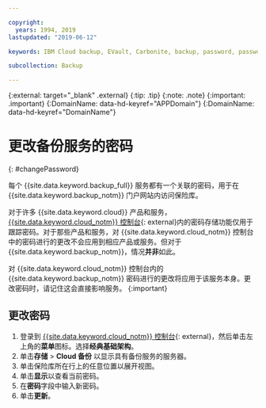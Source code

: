 ```yaml
---

copyright:
  years: 1994, 2019
lastupdated: "2019-06-12"

keywords: IBM Cloud backup, EVault, Carbonite, backup, password, password reset

subcollection: Backup

---
```

{:external: target="_blank" .external}
{:tip: .tip}
{:note: .note}
{:important: .important}
{:DomainName: data-hd-keyref="APPDomain"}
{:DomainName: data-hd-keyref="DomainName"}

# 更改备份服务的密码
{: #changePassword}

每个 {{site.data.keyword.backup_full}} 服务都有一个关联的密码，用于在 {{site.data.keyword.backup_notm}} 门户网站内访问保险库。

对于许多 {{site.data.keyword.cloud}} 产品和服务，[{{site.data.keyword.cloud_notm}} 控制台](https://{DomainName}/classic){: external}内的密码存储功能仅用于跟踪密码。对于那些产品和服务，对 {{site.data.keyword.cloud_notm}} 控制台中的密码进行的更改不会应用到相应产品或服务。但对于 {{site.data.keyword.backup_notm}}，情况**并非**如此。

对 {{site.data.keyword.cloud_notm}} 控制台内的 {{site.data.keyword.backup_notm}} 密码进行的更改将应用于该服务本身。更改密码时，请记住这会直接影响服务。
{:important}

## 更改密码

1. 登录到 [{{site.data.keyword.cloud_notm}} 控制台](https://{DomainName}/catalog){: external}，然后单击左上角的**菜单**图标。选择**经典基础架构**。
2. 单击**存储** > **Cloud 备份** 以显示具有备份服务的服务器。
3. 单击保险库所在行上的任意位置以展开视图。
4. 单击**显示**以查看当前密码。
5. 在**密码**字段中输入新密码。
6. 单击**更新**。
